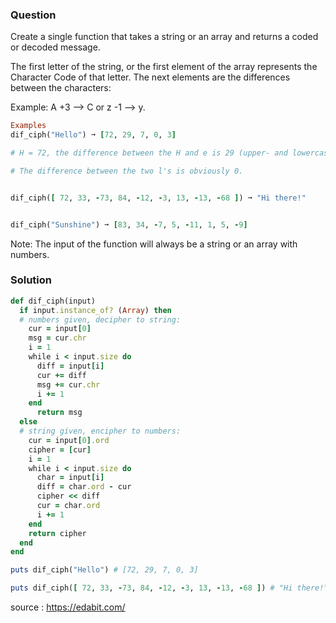 ### Question
Create a single function that takes a string or an array and returns a coded or decoded message.

The first letter of the string, or the first element of the array represents the Character Code of that letter. The next elements are the differences between the characters: 

Example: A +3 --> C or z -1 --> y.

```ruby
Examples
dif_ciph("Hello") ➞ [72, 29, 7, 0, 3]

# H = 72, the difference between the H and e is 29 (upper- and lowercase).

# The difference between the two l's is obviously 0.


dif_ciph([ 72, 33, -73, 84, -12, -3, 13, -13, -68 ]) ➞ "Hi there!"


dif_ciph("Sunshine") ➞ [83, 34, -7, 5, -11, 1, 5, -9]
```
Note: The input of the function will always be a string or an array with numbers.

### Solution
```ruby
def dif_ciph(input)
  if input.instance_of? (Array) then
  # numbers given, decipher to string:
    cur = input[0]
    msg = cur.chr
    i = 1
    while i < input.size do
      diff = input[i]
      cur += diff
      msg += cur.chr
      i += 1
    end
      return msg
  else
  # string given, encipher to numbers:
    cur = input[0].ord
    cipher = [cur]
    i = 1
    while i < input.size do
      char = input[i]
      diff = char.ord - cur
      cipher << diff
      cur = char.ord
      i += 1
    end
    return cipher     
  end
end

puts dif_ciph("Hello") # [72, 29, 7, 0, 3]

puts dif_ciph([ 72, 33, -73, 84, -12, -3, 13, -13, -68 ]) # "Hi there!"
```

source : https://edabit.com/